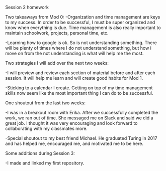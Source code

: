 Session 2 homework

Two takeaways from Mod 0:
  -Organization and time management are keys to my success. In order to be successful, I must be super organized and know when everything is due. Time management is also really important to maintain schoolwork, projects, personal time, etc.

  -Learning how to google is ok. So is not understanding something. There will be plenty of times where I do not understand something, but how i move on from the not understanding is what will help me the most.

Two strategies I will add over the next two weeks:

  -I will preview and review each section of material before and after each session. It will help me learn and will create good habits for Mod 1.

  -Sticking to a calendar I create. Getting on top of my time management skills now seem like the most important thing I can do to be successful.

One shoutout from the last two weeks:

  -I was in a breakout room with Erika. After we successfully completed the work, we ran out of time. She messaged me on Slack and said we did a great job. I thought it was very encouraging and look forward to collaborating with my classmates more.

  -Special shoutout to my best friend Michael. He graduated Turing in 2017 and has helped me, encouraged me, and motivated me to be here.

Some additions during Session 3:

  -I made and linked my first repository.
